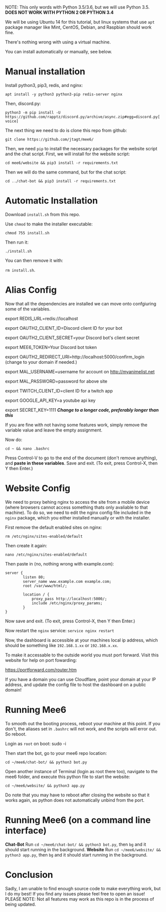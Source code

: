 
NOTE: This only words with Python 3.5/3.6, but we will use Python 3.5. **DOES NOT WORK WITH PYTHON 2 OR PYTHON 3.4**

We will be using Ubuntu 14 for this tutorial, but linux systems that use `apt` package manager like Mint, CentOS, Debian, and Raspbian should work fine.

There's nothing wrong with using a virtual machine.

You can install automatically or manually, see below.
# Manual installation

Install python3, pip3, redis, and nginx:

`apt install -y python3 python3-pip redis-server nginx`

Then, discord.py:

`python3 -m pip install -U https://github.com/rapptz/discord.py/archive/async.zip#egg=discord.py[voice]`

The next thing we need to do is clone this repo from github:

`git clone https://github.com/jtagt/mee6/`

Then, we need `pip` to install the necessary packages for the website script and the chat script. First, we will install for the website script:

`cd mee6/website && pip3 install -r requirements.txt`

Then we will do the same command, but for the chat script:

`cd ../chat-bot && pip3 install -r requirements.txt`

# Automatic Installation
Download `install.sh` from this repo.

Use `chmod` to make the installer executable:


`chmod 755 install.sh`

Then run it:

`./install.sh`

You can then remove it with:

`rm install.sh`.

# Alias Config
Now that all the dependencies are installed we can move onto confgiuring some of the variables.

export REDIS_URL=redis://localhost

export OAUTH2_CLIENT_ID=Discord client ID for your bot

export OAUTH2_CLIENT_SECRET=your Discord bot's client secret

export MEE6_TOKEN=Your Discord bot token

export OAUTH2_REDIRECT_URI=http://localhost:5000/confirm_login (change to your domain if needed.)

export MAL_USERNAME=username for account on http://myanimelist.net

export MAL_PASSWORD=password for above site

export TWITCH_CLIENT_ID=client ID for a twitch app

export GOOGLE_API_KEY=a youtube api key

export SECRET_KEY=1111 ***Change to a longer code, preferably longer than this***

If you are fine with not having some features work, simply remove the variable value and leave the empty assignment.

Now do:

`cd ~ && nano .bashrc`

Press Control-V to go to the end of the document (don't remove anything), and **paste in these variables**. Save and exit.
(To exit, press Control-X, then Y then Enter.)

# Website Config

We need to proxy behing nginx to access the site from a mobile device (where browsers cannot access something thats only avaliable to that machine). To do so, we need to edit the nginx config file included in the `nginx` package, which you either installed manually or with the installer.

First remove the default enabled sites on nginx:

`rm /etc/nginx/sites-enabled/default`

Then create it again:

`nano /etc/nginx/sites-enabled/default`

Then paste in (no, nothing wrong with example.com):
```
server {
        listen 80;
        server_name www.example.com example.com;
        root /var/www/html/;
        
        location / {
            proxy_pass http://localhost:5000/;
            include /etc/nginx/proxy_params;
        }
}
```
Now save and exit.
(To exit, press Control-X, then Y then Enter.)

Now restart the `nginx` service:
`service nginx restart`

Now, the dashboard is accessible at your machines local ip address, which should be something like `192.168.1.xx` or `192.168.x.xx`.

To make it accessable to the outside world you must port forward. Visit this website for help on port fowarding:

https://portforward.com/router.htm

If you have a domain you can use Cloudflare, point your domain at your IP address, and update the config file to host the dashboard on a public domain!


# Running Mee6

To smooth out the booting process, reboot your machine at this point. If you don't, the aliases set in `.bashrc` will not work, and the scripts will error out. So reboot.

Login as `root` on boot:
sudo -i

Then start the bot, go to your mee6 repo location:

`cd ~/mee6/chat-bot/ && python3 bot.py`

Open another instance of Terminal (login as root there too), navigate to the mee6 folder, and execute this python file to start the website:

`cd ~/mee6/website/ && python3 app.py`

Do note that you may have to reboot after closing the website so that it works again, 
as python does not automatically unbind from the port.

# Running Mee6 (on a command line interface)
**Chat-Bot**
Run `cd ~/mee6/chat-bot/ && python3 bot.py`, then `bg` and it should start running in the background.
**Website**
Run `cd ~/mee6/website/ && python3 app.py`, then `bg` and it should start running in the background.

# Conclusion

Sadly, I am unable to find enough source code to make everything work, but I do my best!
If you find any issues please feel free to open an issue!
PLEASE NOTE: Not all features may work as this repo is in the process of being updated.

